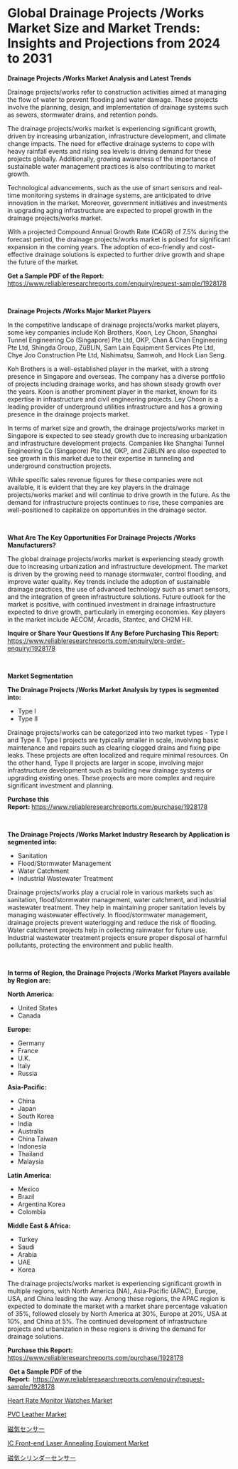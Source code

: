 <p><h1>Global Drainage Projects /Works Market Size and Market Trends: Insights and Projections from 2024 to 2031</h1></p><p><strong>Drainage Projects /Works Market Analysis and Latest Trends</strong></p>
<p><p>Drainage projects/works refer to construction activities aimed at managing the flow of water to prevent flooding and water damage. These projects involve the planning, design, and implementation of drainage systems such as sewers, stormwater drains, and retention ponds.</p><p>The drainage projects/works market is experiencing significant growth, driven by increasing urbanization, infrastructure development, and climate change impacts. The need for effective drainage systems to cope with heavy rainfall events and rising sea levels is driving demand for these projects globally. Additionally, growing awareness of the importance of sustainable water management practices is also contributing to market growth.</p><p>Technological advancements, such as the use of smart sensors and real-time monitoring systems in drainage systems, are anticipated to drive innovation in the market. Moreover, government initiatives and investments in upgrading aging infrastructure are expected to propel growth in the drainage projects/works market.</p><p>With a projected Compound Annual Growth Rate (CAGR) of 7.5% during the forecast period, the drainage projects/works market is poised for significant expansion in the coming years. The adoption of eco-friendly and cost-effective drainage solutions is expected to further drive growth and shape the future of the market.</p></p>
<p><strong>Get a Sample PDF of the Report:&nbsp;</strong> <a href="https://www.reliableresearchreports.com/enquiry/request-sample/1928178">https://www.reliableresearchreports.com/enquiry/request-sample/1928178</a></p>
<p>&nbsp;</p>
<p><strong>Drainage Projects /Works Major Market Players</strong></p>
<p><p>In the competitive landscape of drainage projects/works market players, some key companies include Koh Brothers, Koon, Ley Choon, Shanghai Tunnel Engineering Co (Singapore) Pte Ltd, OKP, Chan & Chan Engineering Pte Ltd, Shingda Group, ZüBLIN, Sam Lain Equipment Services Pte Ltd, Chye Joo Construction Pte Ltd, Nishimatsu, Samwoh, and Hock Lian Seng.</p><p>Koh Brothers is a well-established player in the market, with a strong presence in Singapore and overseas. The company has a diverse portfolio of projects including drainage works, and has shown steady growth over the years. Koon is another prominent player in the market, known for its expertise in infrastructure and civil engineering projects. Ley Choon is a leading provider of underground utilities infrastructure and has a growing presence in the drainage projects market.</p><p>In terms of market size and growth, the drainage projects/works market in Singapore is expected to see steady growth due to increasing urbanization and infrastructure development projects. Companies like Shanghai Tunnel Engineering Co (Singapore) Pte Ltd, OKP, and ZüBLIN are also expected to see growth in this market due to their expertise in tunneling and underground construction projects.</p><p>While specific sales revenue figures for these companies were not available, it is evident that they are key players in the drainage projects/works market and will continue to drive growth in the future. As the demand for infrastructure projects continues to rise, these companies are well-positioned to capitalize on opportunities in the drainage sector.</p></p>
<p>&nbsp;</p>
<p><strong>What Are The Key Opportunities For Drainage Projects /Works Manufacturers?</strong></p>
<p><p>The global drainage projects/works market is experiencing steady growth due to increasing urbanization and infrastructure development. The market is driven by the growing need to manage stormwater, control flooding, and improve water quality. Key trends include the adoption of sustainable drainage practices, the use of advanced technology such as smart sensors, and the integration of green infrastructure solutions. Future outlook for the market is positive, with continued investment in drainage infrastructure expected to drive growth, particularly in emerging economies. Key players in the market include AECOM, Arcadis, Stantec, and CH2M Hill.</p></p>
<p><strong>Inquire or Share Your Questions If Any Before Purchasing This Report:</strong> <a href="https://www.reliableresearchreports.com/enquiry/pre-order-enquiry/1928178">https://www.reliableresearchreports.com/enquiry/pre-order-enquiry/1928178</a></p>
<p>&nbsp;</p>
<p><strong>Market Segmentation</strong></p>
<p><strong>The Drainage Projects /Works Market Analysis by types is segmented into:</strong></p>
<p><ul><li>Type I</li><li>Type II</li></ul></p>
<p><p>Drainage projects/works can be categorized into two market types - Type I and Type II. Type I projects are typically smaller in scale, involving basic maintenance and repairs such as clearing clogged drains and fixing pipe leaks. These projects are often localized and require minimal resources. On the other hand, Type II projects are larger in scope, involving major infrastructure development such as building new drainage systems or upgrading existing ones. These projects are more complex and require significant investment and planning.</p></p>
<p><strong>Purchase this Report:&nbsp;</strong><a href="https://www.reliableresearchreports.com/purchase/1928178">https://www.reliableresearchreports.com/purchase/1928178</a></p>
<p>&nbsp;</p>
<p><strong>The Drainage Projects /Works Market Industry Research by Application is segmented into:</strong></p>
<p><ul><li>Sanitation</li><li>Flood/Stormwater Management</li><li>Water Catchment</li><li>Industrial Wastewater Treatment</li></ul></p>
<p><p>Drainage projects/works play a crucial role in various markets such as sanitation, flood/stormwater management, water catchment, and industrial wastewater treatment. They help in maintaining proper sanitation levels by managing wastewater effectively. In flood/stormwater management, drainage projects prevent waterlogging and reduce the risk of flooding. Water catchment projects help in collecting rainwater for future use. Industrial wastewater treatment projects ensure proper disposal of harmful pollutants, protecting the environment and public health.</p></p>
<p>&nbsp;</p>
<p><strong>In terms of Region, the Drainage Projects /Works Market Players available by Region are:</strong></p>
<p>
    <p> <strong> North America: </strong>
        <ul>
            <li>United States</li>
            <li>Canada</li>
        </ul>
        </p> 
    <p> <strong> Europe: </strong>
        <ul>
            <li>Germany</li>
            <li>France</li>
            <li>U.K.</li>
            <li>Italy</li>
            <li>Russia</li>
        </ul>
        </p> 
    <p> <strong> Asia-Pacific: </strong>
        <ul>
            <li>China</li>
            <li>Japan</li>
            <li>South Korea</li>
            <li>India</li>
            <li>Australia</li>
            <li>China Taiwan</li>
            <li>Indonesia</li>
            <li>Thailand</li>
            <li>Malaysia</li>
        </ul>
        </p> 
    <p> <strong> Latin America: </strong>
        <ul>
            <li>Mexico</li>
            <li>Brazil</li>
            <li>Argentina Korea</li>
            <li>Colombia</li>
        </ul>
        </p> 
    <p> <strong> Middle East & Africa: </strong>
        <ul>
            <li>Turkey</li>
            <li>Saudi</li>
            <li>Arabia</li>
            <li>UAE</li>
            <li>Korea</li>
        </ul>
    </p>
    </p>
<p><p>The drainage projects/works market is experiencing significant growth in multiple regions, with North America (NA), Asia-Pacific (APAC), Europe, USA, and China leading the way. Among these regions, the APAC region is expected to dominate the market with a market share percentage valuation of 35%, followed closely by North America at 30%, Europe at 20%, USA at 10%, and China at 5%. The continued development of infrastructure projects and urbanization in these regions is driving the demand for drainage solutions.</p></p>
<p><strong>Purchase this Report: </strong><a href="https://www.reliableresearchreports.com/purchase/1928178">https://www.reliableresearchreports.com/purchase/1928178</a></p>
<p>&nbsp;<strong>Get a Sample PDF of the Report:&nbsp;&nbsp;</strong><a href="https://www.reliableresearchreports.com/enquiry/request-sample/1928178">https://www.reliableresearchreports.com/enquiry/request-sample/1928178</a></p>
<p><strong></strong></p>
<p><p><a href="https://view.publitas.com/reportprime-1/heart-rate-monitor-watches-market-insights-market-players-and-forecast-till-2031/">Heart Rate Monitor Watches Market</a></p><p><a href="https://view.publitas.com/reportprime-1/pvc-leather-market-with-the-goal-of-estimating-the-market-size-and-future-growth-potential-of-various-market-segments-based-on-component-applications-end-user-and-region/">PVC Leather Market</a></p><p><a href="https://medium.com/@violetap1969/%E7%A3%81%E6%B0%97%E3%82%BB%E3%83%B3%E3%82%B5%E3%83%BC%E5%B8%82%E5%A0%B4%E3%81%AE%E5%88%86%E6%9E%90-%E3%82%B0%E3%83%AD%E3%83%BC%E3%83%90%E3%83%AB%E7%94%A3%E6%A5%AD%E3%81%AE%E8%A6%8B%E9%80%9A%E3%81%97%E3%81%A8%E4%BA%88%E6%B8%AC-2024%E5%B9%B4%E3%81%8B%E3%82%892031%E5%B9%B4-f427363416a0">磁気センサー</a></p><p><a href="https://full-wildebeest-80b.notion.site/IC-Front-end-Laser-Annealing-Equipment-Market-Size-Global-Industry-Overview-Market-Segmentation-an-61ec5e4deef047fea44c02e7970b15b4">IC Front-end Laser Annealing Equipment Market</a></p><p><a href="https://medium.com/@violetap1969/%E7%A3%81%E6%B0%97%E3%82%B7%E3%83%AA%E3%83%B3%E3%83%80%E3%83%BC%E3%82%BB%E3%83%B3%E3%82%B5%E3%83%BC%E5%B8%82%E5%A0%B4%E3%81%AE%E6%B4%9E%E5%AF%9F-%E5%B8%82%E5%A0%B4%E5%8B%95%E5%90%91-%E6%88%90%E9%95%B7-2024%E5%B9%B4%E3%81%8B%E3%82%892031%E5%B9%B4%E3%81%BE%E3%81%A7%E3%81%AE%E4%BA%88%E6%B8%AC-97fd74e16a6f">磁気シリンダーセンサー</a></p></p>